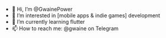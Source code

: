 - 👋 Hi, I’m @GwainePower
- 👀 I’m interested in [mobile apps & indie games] development
- 🌱 I’m currently learning flutter
- 📫 How to reach me: @gwaine on Telegram
